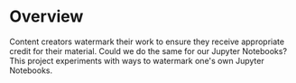 # Overview
Content creators watermark their work to ensure they receive appropriate credit for their material.  Could we do the same for our Jupyter Notebooks?  This project experiments with ways to watermark one's own Jupyter Notebooks.

